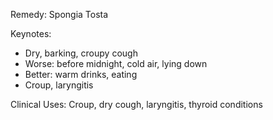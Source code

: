 Remedy: Spongia Tosta

Keynotes:
- Dry, barking, croupy cough
- Worse: before midnight, cold air, lying down
- Better: warm drinks, eating
- Croup, laryngitis

Clinical Uses: Croup, dry cough, laryngitis, thyroid conditions